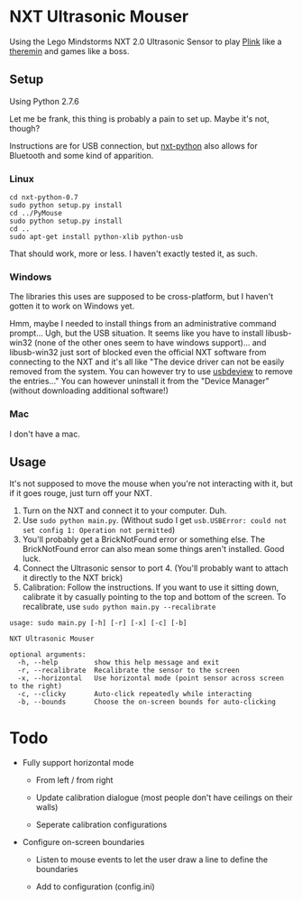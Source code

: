 
# NXT Ultrasonic Mouser

Using the Lego Mindstorms NXT 2.0 Ultrasonic Sensor to play [Plink](http://labs.dinahmoe.com/plink/) like a [theremin](https://en.wikipedia.org/wiki/Theremin) and games like a boss.

## Setup

Using Python 2.7.6

Let me be frank, this thing is probably a pain to set up. Maybe it's not, though?

Instructions are for USB connection, but [nxt-python](https://code.google.com/p/nxt-python/wiki/Installation) also allows for Bluetooth and some kind of apparition.

### Linux

```shell
cd nxt-python-0.7
sudo python setup.py install
cd ../PyMouse
sudo python setup.py install
cd ..
sudo apt-get install python-xlib python-usb
```

That should work, more or less. I haven't exactly tested it, as such.

### Windows

The libraries this uses are supposed to be cross-platform, but I haven't gotten it to work on Windows yet.

Hmm, maybe I needed to install things from an administrative command prompt...
Ugh, but the USB situation. It seems like you have to install libusb-win32 (none of the other ones seem to have windows support)...
and libusb-win32 just sort of blocked even the official NXT software from connecting to the NXT and it's all like
"The device driver can not be easily removed from the system. You can however try to use [​usbdeview](#IamNotInstallingSomethingToUninstallSomething!) to remove the entries..."
You can however uninstall it from the "Device Manager" (without downloading additional software!)

### Mac

I don't have a mac.

## Usage

It's not supposed to move the mouse when you're not interacting with it, but if it goes rouge, just turn off your NXT.

1. Turn on the NXT and connect it to your computer. Duh.
1. Use `sudo python main.py`. (Without sudo I get `usb.USBError: could not set config 1: Operation not permitted`)
1. You'll probably get a BrickNotFound error or something else. The BrickNotFound error can also mean some things aren't installed. Good luck.
1. Connect the Ultrasonic sensor to port 4. (You'll probably want to attach it directly to the NXT brick)
1. Calibration: Follow the instructions. If you want to use it sitting down, calibrate it by casually pointing to the top and bottom of the screen. To recalibrate, use `sudo python main.py --recalibrate`

```
usage: sudo main.py [-h] [-r] [-x] [-c] [-b]

NXT Ultrasonic Mouser

optional arguments:
  -h, --help         show this help message and exit
  -r, --recalibrate  Recalibrate the sensor to the screen
  -x, --horizontal   Use horizontal mode (point sensor across screen to the right)
  -c, --clicky       Auto-click repeatedly while interacting
  -b, --bounds       Choose the on-screen bounds for auto-clicking

```

# Todo

* Fully support horizontal mode
	
	* From left / from right
	
	* Update calibration dialogue (most people don't have ceilings on their walls)
	
	* Seperate calibration configurations

* Configure on-screen boundaries
	
	* Listen to mouse events to let the user draw a line to define the boundaries
	
	* Add to configuration (config.ini)
